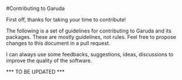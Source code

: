 #Contributing to Garuda

First off, thanks for taking your time to contribute!

The following is a set of guidelines for contributing to Garuda and its packages.
These are mostly guidelines, not rules. Feel free to propose changes to this document in a pull request.

I can always use some feedbacks, suggestions, ideas, discussions to improve the quality of the software.

*** TO BE UPDATED ***
